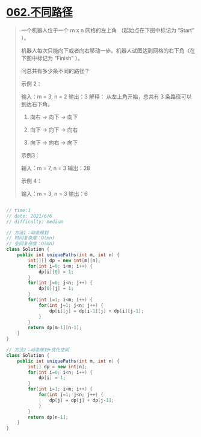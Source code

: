 # [062.不同路径](https://leetcode-cn.com/problems/unique-paths/)

> 一个机器人位于一个 m x n 网格的左上角 （起始点在下图中标记为 “Start” ）。
>
> 机器人每次只能向下或者向右移动一步。机器人试图达到网格的右下角（在下图中标记为 “Finish” ）。
>
> 问总共有多少条不同的路径？
>
> 示例 2：
>
> 输入：m = 3, n = 2
> 输出：3
> 解释：
> 从左上角开始，总共有 3 条路径可以到达右下角。
> 1. 向右 -> 向下 -> 向下
>
> 2. 向下 -> 向下 -> 向右
>
> 3. 向下 -> 向右 -> 向下
>
>   
>
> 示例3：
>
> 输入：m = 7, n = 3
> 输出：28
>
> 示例 4：
>
> 输入：m = 3, n = 3
> 输出：6



```java

// time:1
// date: 2021/6/6
// difficulty: medium	

// 方法1：动态规划
// 时间复杂度：O(mn)
// 空间复杂度：O(mn)
class Solution {
    public int uniquePaths(int m, int n) {
        int[][] dp = new int[m][n];
        for(int i=0; i<m; i++) {
            dp[i][0] = 1;
        }
        for(int j=0; j<n; j++) {
            dp[0][j] = 1;
        }
        for(int i=1; i<m; i++) {
            for(int j=1; j<n; j++) {
                dp[i][j] = dp[i-1][j] + dp[i][j-1];
            }
        }
        return dp[m-1][n-1];
    }
}

// 方法2：动态规划+优化空间
class Solution {
    public int uniquePaths(int m, int n) {
        int[] dp = new int[n];
        for(int i=0; i<n; i++) {
            dp[i] = 1;
        }
        for(int i=1; i<m; i++) {
            for(int j=1; j<n; j++) {
                dp[j] = dp[j] + dp[j-1];
            }
        }
        return dp[n-1];
    }
}
```

